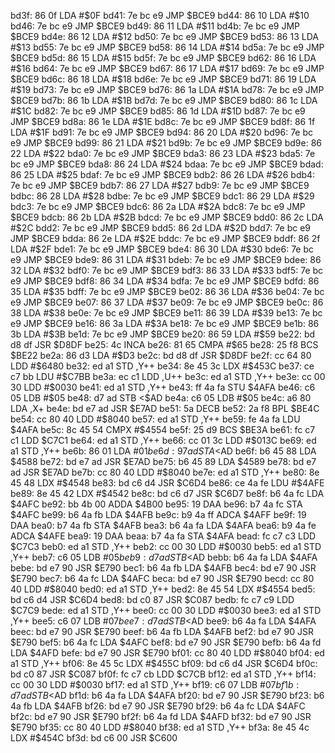 bd3f: 86 0f     LDA    #$0F
bd41: 7e bc e9  JMP    $BCE9
bd44: 86 10     LDA    #$10
bd46: 7e bc e9  JMP    $BCE9
bd49: 86 11     LDA    #$11
bd4b: 7e bc e9  JMP    $BCE9
bd4e: 86 12     LDA    #$12
bd50: 7e bc e9  JMP    $BCE9
bd53: 86 13     LDA    #$13
bd55: 7e bc e9  JMP    $BCE9
bd58: 86 14     LDA    #$14
bd5a: 7e bc e9  JMP    $BCE9
bd5d: 86 15     LDA    #$15
bd5f: 7e bc e9  JMP    $BCE9
bd62: 86 16     LDA    #$16
bd64: 7e bc e9  JMP    $BCE9
bd67: 86 17     LDA    #$17
bd69: 7e bc e9  JMP    $BCE9
bd6c: 86 18     LDA    #$18
bd6e: 7e bc e9  JMP    $BCE9
bd71: 86 19     LDA    #$19
bd73: 7e bc e9  JMP    $BCE9
bd76: 86 1a     LDA    #$1A
bd78: 7e bc e9  JMP    $BCE9
bd7b: 86 1b     LDA    #$1B
bd7d: 7e bc e9  JMP    $BCE9
bd80: 86 1c     LDA    #$1C
bd82: 7e bc e9  JMP    $BCE9
bd85: 86 1d     LDA    #$1D
bd87: 7e bc e9  JMP    $BCE9
bd8a: 86 1e     LDA    #$1E
bd8c: 7e bc e9  JMP    $BCE9
bd8f: 86 1f     LDA    #$1F
bd91: 7e bc e9  JMP    $BCE9
bd94: 86 20     LDA    #$20
bd96: 7e bc e9  JMP    $BCE9
bd99: 86 21     LDA    #$21
bd9b: 7e bc e9  JMP    $BCE9
bd9e: 86 22     LDA    #$22
bda0: 7e bc e9  JMP    $BCE9
bda3: 86 23     LDA    #$23
bda5: 7e bc e9  JMP    $BCE9
bda8: 86 24     LDA    #$24
bdaa: 7e bc e9  JMP    $BCE9
bdad: 86 25     LDA    #$25
bdaf: 7e bc e9  JMP    $BCE9
bdb2: 86 26     LDA    #$26
bdb4: 7e bc e9  JMP    $BCE9
bdb7: 86 27     LDA    #$27
bdb9: 7e bc e9  JMP    $BCE9
bdbc: 86 28     LDA    #$28
bdbe: 7e bc e9  JMP    $BCE9
bdc1: 86 29     LDA    #$29
bdc3: 7e bc e9  JMP    $BCE9
bdc6: 86 2a     LDA    #$2A
bdc8: 7e bc e9  JMP    $BCE9
bdcb: 86 2b     LDA    #$2B
bdcd: 7e bc e9  JMP    $BCE9
bdd0: 86 2c     LDA    #$2C
bdd2: 7e bc e9  JMP    $BCE9
bdd5: 86 2d     LDA    #$2D
bdd7: 7e bc e9  JMP    $BCE9
bdda: 86 2e     LDA    #$2E
bddc: 7e bc e9  JMP    $BCE9
bddf: 86 2f     LDA    #$2F
bde1: 7e bc e9  JMP    $BCE9
bde4: 86 30     LDA    #$30
bde6: 7e bc e9  JMP    $BCE9
bde9: 86 31     LDA    #$31
bdeb: 7e bc e9  JMP    $BCE9
bdee: 86 32     LDA    #$32
bdf0: 7e bc e9  JMP    $BCE9
bdf3: 86 33     LDA    #$33
bdf5: 7e bc e9  JMP    $BCE9
bdf8: 86 34     LDA    #$34
bdfa: 7e bc e9  JMP    $BCE9
bdfd: 86 35     LDA    #$35
bdff: 7e bc e9  JMP    $BCE9
be02: 86 36     LDA    #$36
be04: 7e bc e9  JMP    $BCE9
be07: 86 37     LDA    #$37
be09: 7e bc e9  JMP    $BCE9
be0c: 86 38     LDA    #$38
be0e: 7e bc e9  JMP    $BCE9
be11: 86 39     LDA    #$39
be13: 7e bc e9  JMP    $BCE9
be16: 86 3a     LDA    #$3A
be18: 7e bc e9  JMP    $BCE9
be1b: 86 3b     LDA    #$3B
be1d: 7e bc e9  JMP    $BCE9
be20: 86 59     LDA    #$59
be22: bd d8 df  JSR    $D8DF
be25: 4c        INCA
be26: 81 65     CMPA   #$65
be28: 25 f8     BCS    $BE22
be2a: 86 d3     LDA    #$D3
be2c: bd d8 df  JSR    $D8DF
be2f: cc 64 80  LDD    #$6480
be32: ed a1     STD    ,Y++
be34: 8e 45 3c  LDX    #$453C
be37: ce c7 bb  LDU    #$C7BB
be3a: ec c1     LDD    ,U++
be3c: ed a1     STD    ,Y++
be3e: cc 00 30  LDD    #$0030
be41: ed a1     STD    ,Y++
be43: ff 4a fa  STU    $4AFA
be46: c6 05     LDB    #$05
be48: d7 ad     STB    <$AD
be4a: c6 05     LDB    #$05
be4c: a6 80     LDA    ,X+
be4e: bd e7 ad  JSR    $E7AD
be51: 5a        DECB
be52: 2a f8     BPL    $BE4C
be54: cc 80 40  LDD    #$8040
be57: ed a1     STD    ,Y++
be59: fe 4a fa  LDU    $4AFA
be5c: 8c 45 54  CMPX   #$4554
be5f: 25 d9     BCS    $BE3A
be61: fc c7 c1  LDD    $C7C1
be64: ed a1     STD    ,Y++
be66: cc 01 3c  LDD    #$013C
be69: ed a1     STD    ,Y++
be6b: 86 01     LDA    #$01
be6d: 97 ad     STA    <$AD
be6f: b6 45 88  LDA    $4588
be72: bd e7 ad  JSR    $E7AD
be75: b6 45 89  LDA    $4589
be78: bd e7 ad  JSR    $E7AD
be7b: cc 80 40  LDD    #$8040
be7e: ed a1     STD    ,Y++
be80: 8e 45 48  LDX    #$4548
be83: bd c6 d4  JSR    $C6D4
be86: ce 4a fe  LDU    #$4AFE
be89: 8e 45 42  LDX    #$4542
be8c: bd c6 d7  JSR    $C6D7
be8f: b6 4a fc  LDA    $4AFC
be92: bb 4b 00  ADDA   $4B00
be95: 19        DAA
be96: b7 4a fc  STA    $4AFC
be99: b6 4a fb  LDA    $4AFB
be9c: b9 4a ff  ADCA   $4AFF
be9f: 19        DAA
bea0: b7 4a fb  STA    $4AFB
bea3: b6 4a fa  LDA    $4AFA
bea6: b9 4a fe  ADCA   $4AFE
bea9: 19        DAA
beaa: b7 4a fa  STA    $4AFA
bead: fc c7 c3  LDD    $C7C3
beb0: ed a1     STD    ,Y++
beb2: cc 00 30  LDD    #$0030
beb5: ed a1     STD    ,Y++
beb7: c6 05     LDB    #$05
beb9: d7 ad     STB    <$AD
bebb: b6 4a fa  LDA    $4AFA
bebe: bd e7 90  JSR    $E790
bec1: b6 4a fb  LDA    $4AFB
bec4: bd e7 90  JSR    $E790
bec7: b6 4a fc  LDA    $4AFC
beca: bd e7 90  JSR    $E790
becd: cc 80 40  LDD    #$8040
bed0: ed a1     STD    ,Y++
bed2: 8e 45 54  LDX    #$4554
bed5: bd c6 d4  JSR    $C6D4
bed8: bd c0 87  JSR    $C087
bedb: fc c7 c9  LDD    $C7C9
bede: ed a1     STD    ,Y++
bee0: cc 00 30  LDD    #$0030
bee3: ed a1     STD    ,Y++
bee5: c6 07     LDB    #$07
bee7: d7 ad     STB    <$AD
bee9: b6 4a fa  LDA    $4AFA
beec: bd e7 90  JSR    $E790
beef: b6 4a fb  LDA    $4AFB
bef2: bd e7 90  JSR    $E790
bef5: b6 4a fc  LDA    $4AFC
bef8: bd e7 90  JSR    $E790
befb: b6 4a fd  LDA    $4AFD
befe: bd e7 90  JSR    $E790
bf01: cc 80 40  LDD    #$8040
bf04: ed a1     STD    ,Y++
bf06: 8e 45 5c  LDX    #$455C
bf09: bd c6 d4  JSR    $C6D4
bf0c: bd c0 87  JSR    $C087
bf0f: fc c7 cb  LDD    $C7CB
bf12: ed a1     STD    ,Y++
bf14: cc 00 30  LDD    #$0030
bf17: ed a1     STD    ,Y++
bf19: c6 07     LDB    #$07
bf1b: d7 ad     STB    <$AD
bf1d: b6 4a fa  LDA    $4AFA
bf20: bd e7 90  JSR    $E790
bf23: b6 4a fb  LDA    $4AFB
bf26: bd e7 90  JSR    $E790
bf29: b6 4a fc  LDA    $4AFC
bf2c: bd e7 90  JSR    $E790
bf2f: b6 4a fd  LDA    $4AFD
bf32: bd e7 90  JSR    $E790
bf35: cc 80 40  LDD    #$8040
bf38: ed a1     STD    ,Y++
bf3a: 8e 45 4c  LDX    #$454C
bf3d: bd c6 00  JSR    $C600
